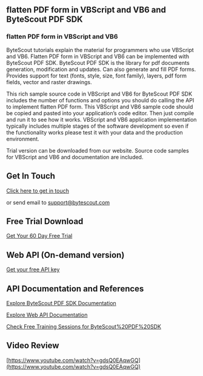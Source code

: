 ## flatten PDF form in VBScript and VB6 and ByteScout PDF SDK

### flatten PDF form in VBScript and VB6

ByteScout tutorials explain the material for programmers who use VBScript and VB6. Flatten PDF form in VBScript and VB6 can be implemented with ByteScout PDF SDK. ByteScout PDF SDK is the library for pdf documents generation, modification and updates. Can also generate and fill PDF forms. Provides support for text (fonts, style, size, font family), layers, pdf form fields, vector and raster drawings.

This rich sample source code in VBScript and VB6 for ByteScout PDF SDK includes the number of functions and options you should do calling the API to implement flatten PDF form. This VBScript and VB6 sample code should be copied and pasted into your application’s code editor. Then just compile and run it to see how it works. VBScript and VB6 application implementation typically includes multiple stages of the software development so even if the functionality works please test it with your data and the production environment.

Trial version can be downloaded from our website. Source code samples for VBScript and VB6 and documentation are included.

## Get In Touch

[Click here to get in touch](https://bytescout.zendesk.com/hc/en-us/requests/new?subject=ByteScout%20PDF%20SDK%20Question)

or send email to [support@bytescout.com](mailto:support@bytescout.com?subject=ByteScout%20PDF%20SDK%20Question) 

## Free Trial Download

[Get Your 60 Day Free Trial](https://bytescout.com/download/web-installer?utm_source=github-readme)

## Web API (On-demand version)

[Get your free API key](https://pdf.co/documentation/api?utm_source=github-readme)

## API Documentation and References

[Explore ByteScout PDF SDK Documentation](https://bytescout.com/documentation/index.html?utm_source=github-readme)

[Explore Web API Documentation](https://pdf.co/documentation/api?utm_source=github-readme)

[Check Free Training Sessions for ByteScout%20PDF%20SDK](https://academy.bytescout.com/)

## Video Review

[https://www.youtube.com/watch?v=gdsQ0EAqwGQ](https://www.youtube.com/watch?v=gdsQ0EAqwGQ)